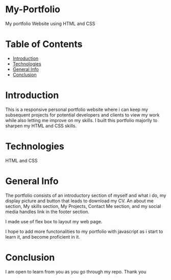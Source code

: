 # My-Portfolio
My portfolio Website using HTML and CSS

# Table of Contents
* [Introduction](#Introduction)
* [Technologies](#Technologies)
* [General Info](#General-Info)
* [Conclusion](#Conclusion)


# Introduction
This is a responsive personal portfolio website where i can keep my subsequent projects for potential developers and clients to view my work while also letting me improve on my skills. I built this portfolio majorlly to sharpen my HTML and CSS skills.

# Technologies
HTML and CSS

# General Info
The portfolio consists of an introductory section of myself and what i do, my display picture and button that leads to download my CV. 
An about me section, My skills section, My Projects, Contact Me section, and my social media handles link in the footer section. 

I made use of flex box to layout my web page.

I hope to add more functonalities to my portfolio with javascript as i start to learn it, and become proficient in it. 

# Conclusion 
I am open to learn from you as you go through my repo. Thank you
